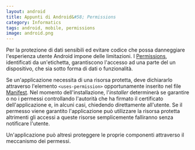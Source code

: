 ```yaml
---
layout: android
title: Appunti di Android&#58; Permissions
category: Informatics
tags: android, mobile, permissions
image: android.png
---
```

Per la protezione di dati sensibili ed evitare codice che possa danneggiare l'esperienza utente Android impone delle limitazioni. I [Permissions](https://developer.android.com/guide/topics/security/permissions.html), identificati da un'etichetta, garantiscono l'accesso ad una parte del un dispositivo, che sia sotto forma di dati o funzionalità.

Se un'applicazione necessita di una risorsa protetta, deve dichiararlo attraverso l'elemento `<uses-permission>` opportunamente inserito nel file [Manifest](https://developer.android.com/guide/topics/manifest/manifest-intro.html). Nel momento dell'installazione, l'_installer_ determinerà se garantire o no i permessi controllando l'autorità che ha firmato il certificato dell'applicazione e, in alcuni casi, chiedendo direttamente all'utente. Se il permesso viene garantito l'applicazione può utilizzare la risorsa protetta altrimenti gli accessi a queste risorse semplicemente falliranno senza notificare l'utente.

Un'applicazione può altresì proteggere le proprie componenti attraverso il meccanismo dei permessi.
